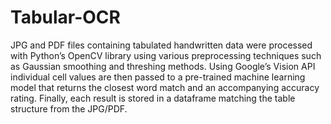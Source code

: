 # Tabular-OCR

JPG and PDF files containing tabulated handwritten data were processed with Python’s OpenCV library using various preprocessing techniques such as Gaussian smoothing and threshing methods. Using Google’s Vision API individual cell values are then passed to a pre-trained machine learning model that returns the closest word match and an accompanying accuracy rating. Finally, each result is stored in a dataframe matching the table structure from the JPG/PDF.
